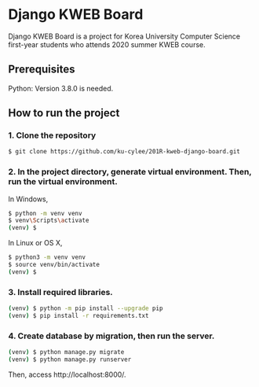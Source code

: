 # Django KWEB Board

Django KWEB Board is a project for Korea University Computer Science first-year students who attends 2020 summer KWEB course. 

## Prerequisites

Python: Version 3.8.0 is needed.

## How to run the project

### 1. Clone the repository

```sh
$ git clone https://github.com/ku-cylee/201R-kweb-django-board.git
```

### 2. In the project directory, generate virtual environment. Then, run the virtual environment.

In Windows, 
```sh
$ python -m venv venv
$ venv\Scripts\activate
(venv) $
```

In Linux or OS X,
```sh
$ python3 -m venv venv
$ source venv/bin/activate
(venv) $
```

### 3. Install required libraries.

```sh
(venv) $ python -m pip install --upgrade pip
(venv) $ pip install -r requirements.txt
```

### 4. Create database by migration, then run the server.

```sh
(venv) $ python manage.py migrate
(venv) $ python manage.py runserver
```

Then, access http://localhost:8000/.

